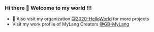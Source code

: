 ### Hi there 👋 Welcome to my world !!!

- 🏢 Also visit my organization [@2020-HelloWorld](https://github.com/2020-HelloWorld) for more projects 
- Visit my work profile of MyLang Creators [@GB-MyLang](https://github.com/GB-MyLang)
